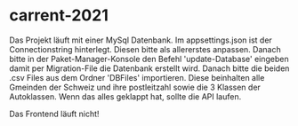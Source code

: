# carrent-2021
Das Projekt läuft mit einer MySql Datenbank. Im appsettings.json ist der Connectionstring hinterlegt. Diesen bitte als allererstes anpassen. Danach bitte in der Paket-Manager-Konsole den Befehl 'update-Database' eingeben
damit per Migration-File die Datenbank erstellt wird. Danach bitte die beiden .csv Files aus dem Ordner 'DBFiles' importieren. Diese beinhalten alle Gmeinden der Schweiz und ihre postleitzahl sowie die 3 Klassen der Autoklassen.
Wenn das alles geklappt hat, sollte die API laufen.

Das Frontend läuft nicht!
